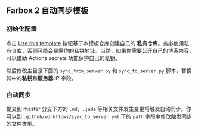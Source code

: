 ## Farbox 2 自动同步模板

### 初始化配置

点击 [Use this template](https://github.com/huhuhang/farbox-template/generate) 按钮基于本模板仓库创建自己的 **私有仓库**。务必使用私有仓库，否则可能会暴露你的私钥地址。当然，如果你需要公开自己的博客内容，可以借助 Actions secrets 功能保护自己的私钥。

然后修改主目录下面的 `sync_from_server.py` 和 `sync_to_server.py` 脚本，替换其中的**私钥**和**服务器 IP** 字段。

### 自动同步

提交到 master 分支下方的 `.md`，`.jade` 等相关文件发生变更将触发自动同步。你可以到 `.github/workflows/sync_to_server.yml` 下的 `path` 字段中修改触发同步的文件类型。
